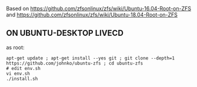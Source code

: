 Based on https://github.com/zfsonlinux/zfs/wiki/Ubuntu-16.04-Root-on-ZFS and https://github.com/zfsonlinux/zfs/wiki/Ubuntu-18.04-Root-on-ZFS

## ON UBUNTU-DESKTOP LIVECD

as root:

```
apt-get update ; apt-get install --yes git ; git clone --depth=1 https://github.com/johnko/ubuntu-zfs ; cd ubuntu-zfs
# edit env.sh
vi env.sh
./install.sh
```
